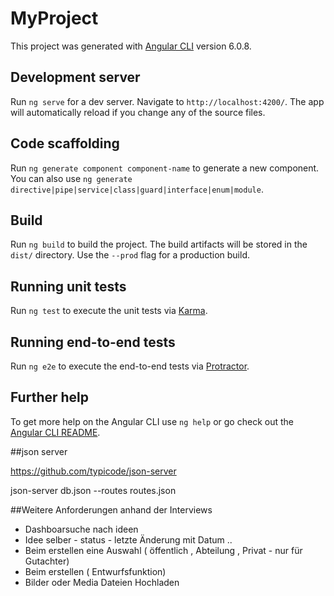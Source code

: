 # MyProject

This project was generated with [Angular CLI](https://github.com/angular/angular-cli) version 6.0.8.

## Development server

Run `ng serve` for a dev server. Navigate to `http://localhost:4200/`. The app will automatically reload if you change any of the source files.

## Code scaffolding

Run `ng generate component component-name` to generate a new component. You can also use `ng generate directive|pipe|service|class|guard|interface|enum|module`.

## Build

Run `ng build` to build the project. The build artifacts will be stored in the `dist/` directory. Use the `--prod` flag for a production build.

## Running unit tests

Run `ng test` to execute the unit tests via [Karma](https://karma-runner.github.io).

## Running end-to-end tests

Run `ng e2e` to execute the end-to-end tests via [Protractor](http://www.protractortest.org/).

## Further help

To get more help on the Angular CLI use `ng help` or go check out the [Angular CLI README](https://github.com/angular/angular-cli/blob/master/README.md).

##json server

https://github.com/typicode/json-server

json-server db.json --routes routes.json


##Weitere Anforderungen anhand der Interviews

* Dashboarsuche nach ideen 
* Idee selber - status - letzte Änderung mit Datum ..
* Beim erstellen eine Auswahl ( öffentlich , Abteilung , Privat - nur für Gutachter)
* Beim erstellen ( Entwurfsfunktion)
* Bilder oder Media Dateien Hochladen 


